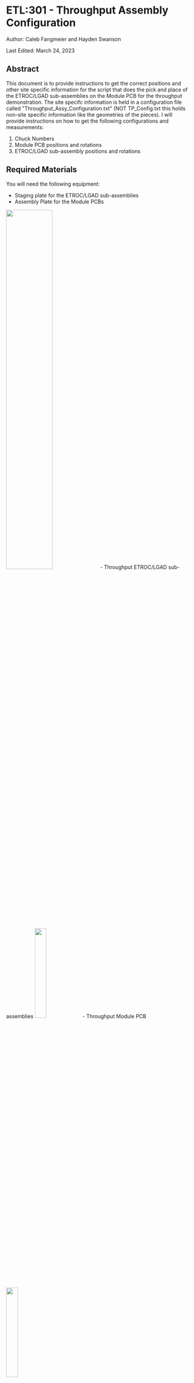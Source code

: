 # ETL:301 - Throughput Assembly Configuration

Author: Caleb Fangmeier and Hayden Swanson

Last Edited: March 24, 2023

## Abstract
This document is to provide instructions to get the correct positions and other site specific information for the script that does the pick and place of the ETROC/LGAD sub-assemblies on the Module PCB for the throughput demonstration. The site specifc information is held in a configuration file called "Throughput_Assy_Configuration.txt" (NOT TP_Config.txt this holds non-site specific information like the geometries of the pieces). I will provide instructions on how to get the following configurations and measurements:

1. Chuck Numbers
2. Module PCB positions and rotations
3. ETROC/LGAD sub-assembly positions and rotations

## Required Materials

You will need the following equipment:
- Staging plate for the ETROC/LGAD sub-assemblies
- Assembly Plate for the Module PCBs 
<img src="https://user-images.githubusercontent.com/70072888/227585331-58b6eded-a7b2-43ae-8e3f-092bacba310b.png"  width=50% height=50%>
- Throughput ETROC/LGAD sub-assemblies <img src="https://user-images.githubusercontent.com/70072888/227582484-cb1e6671-7a6b-4155-ae2f-4b942da2c486.jpg"  width=25% height=25%>
- Throughput Module PCB <img src="https://user-images.githubusercontent.com/70072888/227586341-417144b4-194f-44b7-b187-433f3ce7b04f.png"  width=25% height=25%>

## 1. Chuck Numbers
In the Throughput_Assy_Configuration file there is a section like so:
#chuck numbers
# Bottom is the chuck that holds the assembly plate
chuck_number.bottom: 3
# Top is the 16-pocket chuck that stages the ETROC+LGAD subassemblies as well as the baseplates
chuck_number.top: 4

"chuck_number.bottom" is the chuck that holds the Assembly Plate for the Module PCBs. And the "chuck_number.top" is the chuck that holds the ETROC/LGAD sub-assemblies. Note, chuck numbers for the positions of your chuck should already specified in your main configuration file at your gantry site. In your file there should be a section like, "graph_motion.pos.etl_chuck_1: {726,700,0}" and the chuck number is one in this case. 

##2. Module PCB Positions and Rotations

To get the positions and rotations of the Module PCB you need to go to measure its 4 fiducials using your gantry camera (while it is of course staged on the chuck, according to chuck_number.bottom). You then use the FIT function in gScript. I will now explain which 4 fiducials to call the top left (TL), top right (TR), bottom left (BL) and (BR); as well as the needed geometry for the FIT. 

The convention for TL, TR, BR, and BL is shown here in this picture.
![image](https://user-images.githubusercontent.com/70072888/227590837-eb1dd635-d767-4cf2-a3f4-d75b6fa10ea1.png)

1. Using this convention you take you move your gantry to the fiducials (activating the micro controller with the MPGON command is the easiest). 
2. Turn on the camera with the VIDEO command to look for the fiducials. 
3. Once you are at the fiducial note if its the TL, TR, BR, or BL fiducial as governed by the convention above. Then save it as variable with COPY $TL or COPY $TR etc... depending on the fiducial.
4. Get the geometry of the Module PCB from the TP_Config.txt file, for the FIT command, by runnign the commmand: LOADCONFIG "" Scripts\ETLModules\ThroughPut\TP_Config.txt        OR whaever path it is for you to the TP_Config.txt file
5. Run the command: FIT $pos $rot Module_PCB $TR $BR $BL $TL
6. Print out the $pos and $rot with: PRINT %v $pos and PRINT %q $rot
7. Copy paste these values into the Throughput_Assy_Configuration file where you replace the {} with your position vector and rot quaternion: 
default.Module_PCB.3.1.pos: {649.703701,298.164172,63.961246}
default.Module_PCB.3.1.rot: {-0.000069,0.001439,0.000857,-0.999999}

IMPORTANT: The 3 corresponds to the chuck_number.bottom and the 1 is just a position number on the plate. There are 4 positions on the Assembly Plate for Module PCBs so you have 4 of these numbers: 1, 2, 3, and 4.

##2. ETROC/LGAD sub assembly Positions and Rotations

### Step 2
